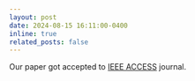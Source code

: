 ```yaml
---
layout: post
date: 2024-08-15 16:11:00-0400
inline: true
related_posts: false
---
```


Our paper got accepted to [IEEE ACCESS](https://ieeexplore.ieee.org/abstract/document/10637402) journal.
